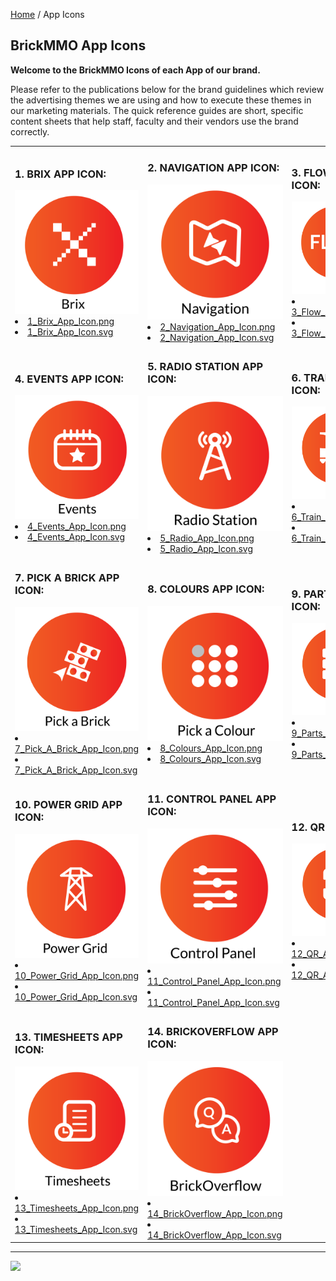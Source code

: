 <style>@import url("//readme.codeadam.ca/readme.css");</style>

[Home]("/") / App Icons

## BrickMMO App Icons

**Welcome to the BrickMMO Icons of each App of our brand.**

Please refer to the publications below for the brand guidelines which review the advertising themes we are using and how to execute these themes in our marketing materials. The quick reference guides are short, specific content sheets that help staff, faculty and their vendors use the brand correctly.

<table>
<tr>
<td width="33.3%">

<h3>1. BRIX APP ICON:</h3>

<img src="icons/png/1_Brix_App_Icon.png">

<li><a href="icons/png/1_Brix_App_Icon.png" download>1_Brix_App_Icon.png</a></li>
<li><a href="icons/svg/1_Brix_App_Icon.svg" download>1_Brix_App_Icon.svg</a></li>

</td>
<td width="33.3%">

<h3>2. NAVIGATION APP ICON:</h3>

<img src="icons/png/2_Navigation_App_Icon.png">

<li><a href="icons/png/2_Navigation_App_Icon.png" download>2_Navigation_App_Icon.png</a></li>
<li><a href="icons/svg/2_Navigation_App_Icon.svg" download>2_Navigation_App_Icon.svg</a></li>

</td>
<td width="33.3%">

<h3>3. FLOW APP ICON:</h3>

<img src="icons/png/3_Flow_App_Icon.png">

<li><a href="icons/png/3_Flow_App_Icon.png" download>3_Flow_App_Icon.png</a></li>
<li><a href="icons/svg/3_Flow_App_Icon.svg" download>3_Flow_App_Icon.svg</a></li>

</td>
</tr>
<tr>
<td width="33.3%">

<h3>4. EVENTS APP ICON:</h3>

<img src="icons/png/4_Events_App_Icon.png">

<li><a href="icons/png/4_Events_App_Icon.png" download>4_Events_App_Icon.png</a></li>
<li><a href="icons/svg/4_Events_App_Icon.svg" download>4_Events_App_Icon.svg</a></li>

</td>
<td width="33.3%">

<h3>5. RADIO STATION APP ICON:</h3>

<img src="icons/png/5_Radio_App_Icon.png">

<li><a href="icons/png/5_Radio_App_Icon.png" download>5_Radio_App_Icon.png</a></li>
<li><a href="icons/svg/5_Radio_App_Icon.svg" download>5_Radio_App_Icon.svg</a></li>

</td>
<td width="33.3%">

<h3>6. TRAIN APP ICON:</h3>

<img src="icons/png/6_Train_App_Icon.png">

<li><a href="icons/png/6_Train_App_Icon.png" download>6_Train_App_Icon.png</a></li>
<li><a href="icons/svg/6_Train_App_Icon.svg" download>6_Train_App_Icon.svg</a></li>

</td>
</tr>
<tr>
<td width="33.3%">

<h3>7. PICK A BRICK APP ICON:</h3>

<img src="icons/png/7_Pick_A_Brick_App_Icon.png">

<li><a href="icons/png/7_Pick_A_Brick_App_Icon.png" download>7_Pick_A_Brick_App_Icon.png</a></li>
<li><a href="icons/svg/7_Pick_A_Brick_App_Icon.svg" download>7_Pick_A_Brick_App_Icon.svg</a></li>

</td>
<td width="33.3%">

<h3>8. COLOURS APP ICON:</h3>

<img src="icons/png/8_Colours_App_Icon.png">

<li><a href="icons/png/8_Colours_App_Icon.png" download>8_Colours_App_Icon.png</a></li>
<li><a href="icons/svg/8_Colours_App_Icon.svg" download>8_Colours_App_Icon.svg</a></li>

</td>
<td width="33.3%">

<h3>9. PARTS APP ICON:</h3>

<img src="icons/png/9_Parts_App_Icon.png">

<li><a href="icons/png/9_Parts_App_Icon.png" download>9_Parts_App_Icon.png</a></li>
<li><a href="icons/svg/9_Parts_App_Icon.svg" download>9_Parts_App_Icon.svg</a></li>

</td>
</tr>
<tr>
<td width="33.3%">

<h3>10. POWER GRID APP ICON:</h3>

<img src="icons/png/10_Power_Grid_App_Icon.png">

<li><a href="icons/png/0_Power_Grid_App_Icon.png" download>10_Power_Grid_App_Icon.png</a></li>
<li><a href="icons/svg/10_Power_Grid_App_Icon.svg" download>10_Power_Grid_App_Icon.svg</a></li>

</td>
<td width="33.3%">

<h3>11. CONTROL PANEL APP ICON:</h3>

<img src="icons/png/11_Control_Panel_App_Icon.png">

<li><a href="icons/png/11_Control_Panel_App_Icon.png" download>11_Control_Panel_App_Icon.png</a></li>
<li><a href="icons/svg/11_Control_Panel_App_Icon.svg" download>11_Control_Panel_App_Icon.svg</a></li>

</td>
<td width="33.3%">

<h3>12. QR APP ICON:</h3>

<img src="icons/png/12_QR_App_Icon.png">

<li><a href="icons/png/12_QR_App_Icon.png" download>12_QR_App_Icon.png</a></li>
<li><a href="icons/svg/12_QR_App_Icon.svg" download>12_QR_App_Icon.svg</a></li>

</td>
</tr>
<tr>
<td width="33.3%">

<h3>13. TIMESHEETS APP ICON:</h3>

<img src="icons/png/13_Timesheets_App_Icon.png">

<li><a href="icons/png/13_Timesheets_App_Icon.png" download>13_Timesheets_App_Icon.png</a></li>
<li><a href="icons/svg/13_Timesheets_App_Icon.svgg" download>13_Timesheets_App_Icon.svg</a></li>

</td>
<td width="33.3%">

<h3>14. BRICKOVERFLOW APP ICON:</h3>

<img src="icons/png/14_BrickOverflow_App_Icon.png">

<li><a href="icons/png/14_BrickOverflow_App_Icon.png" download>14_BrickOverflow_App_Icon.png</a></li>
<li><a href="icons/svg/14_BrickOverflow_App_Icon.svg" download>14_BrickOverflow_App_Icon.svg</a></li>

</td>
<td width="33.3%">
</td>
</tr>
</table>

---

<a href="https://brickmmo.com">
<img src="https://brickmmo.com/images/brickmmo-logo-horizontal.jpg" width="100">
</a>

